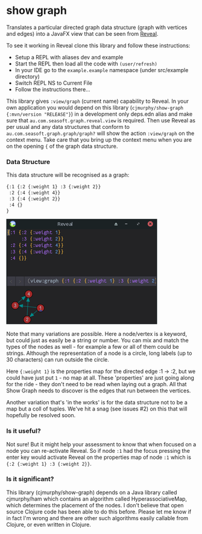 # show graph
Translates a particular directed graph data structure (graph with vertices and edges) into a JavaFX view that can
be seen from [Reveal](https://vlaaad.github.io/reveal/).

To see it working in Reveal clone this library and follow these instructions:
- Setup a REPL with aliases dev and example
- Start the REPL then load all the code with `(user/refresh)`
- In your IDE go to the `example.example` namespace (under src/example directory)
- Switch REPL NS to Current File
- Follow the instructions there...

This library gives `:view/graph` (current name) capability to Reveal. In your own application you would depend on this 
library (`cjmurphy/show-graph {:mvn/version "RELEASE"}`) in a development only deps.edn alias and make sure that 
`au.com.seasoft.graph.reveal.view` is required. Then use Reveal as per usual and any data structures that conform to 
`au.com.seasoft.graph.graph/graph?` will show the action `:view/graph` on the context menu. Take care that you bring up 
the context menu when you are on the opening `{` of the graph data structure.

### Data Structure

This data structure will be recognised as a graph:

```
{:1 {:2 {:weight 1} :3 {:weight 2}}
 :2 {:4 {:weight 4}}
 :3 {:4 {:weight 2}}
 :4 {}
}
```
![displayed graph](reveal_with_graph.png?raw=true)

Note that many variations are possible. Here a node/vertex is a keyword, but could just as easily be a string or number.
You can mix and match the types of the nodes as well - for example a few or all of them could be strings. Although
the representation of a node is a circle, long labels (up to 30 characters) can run outside the circle. 

Here `{:weight 1}` is the properties map for the directed edge :1 -> :2, but we could have just put `1` - no map at all.
These 'properties' are just going along for the ride - they don't need to be read when laying out a graph. All that 
Show Graph needs to discover is the edges that run between the vertices. 

Another variation that's 'in the works' is for the data structure not to be a map but a coll of tuples. We've
hit a snag (see issues #2) on this that will hopefully be resolved soon.

### Is it useful?

Not sure! But it might help your assessment to know that when focused on a node you can re-activate Reveal. So if
node `:1` had the focus pressing the enter key would activate Reveal on the properties map of node `:1` which
is `{:2 {:weight 1} :3 {:weight 2}}`.    

### Is it significant?

This library (cjmurphy/show-graph) depends on a Java library called cjmurphy/ham which contains an algorithm called
HyperassociativeMap, which determines the placement of the nodes. I don't believe that open source Clojure 
code has been able to do this before. Please let me know if in fact I'm wrong and there are other such algorithms 
easily callable from Clojure, or even written in Clojure.   